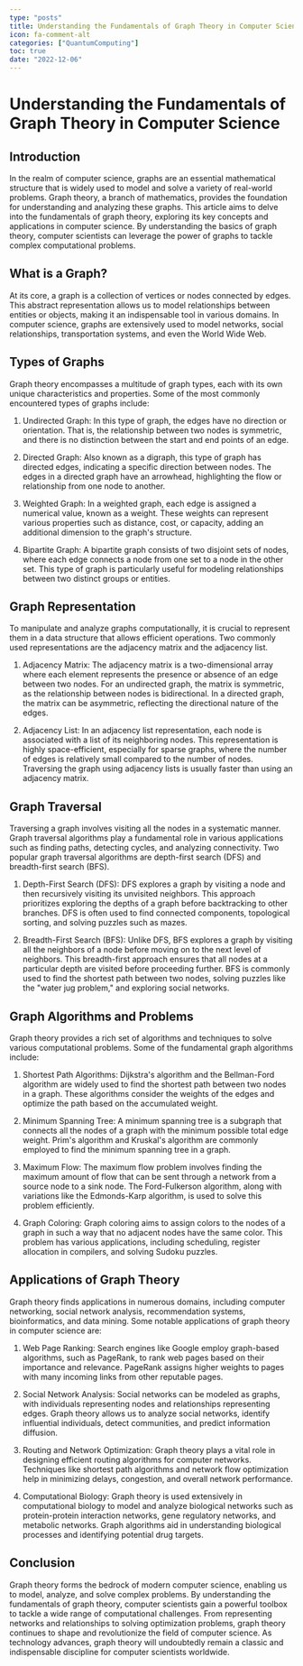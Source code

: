 ```yaml
---
type: "posts"
title: Understanding the Fundamentals of Graph Theory in Computer Science
icon: fa-comment-alt
categories: ["QuantumComputing"]
toc: true
date: "2022-12-06"
---
```




# Understanding the Fundamentals of Graph Theory in Computer Science

## Introduction

In the realm of computer science, graphs are an essential mathematical structure that is widely used to model and solve a variety of real-world problems. Graph theory, a branch of mathematics, provides the foundation for understanding and analyzing these graphs. This article aims to delve into the fundamentals of graph theory, exploring its key concepts and applications in computer science. By understanding the basics of graph theory, computer scientists can leverage the power of graphs to tackle complex computational problems.

## What is a Graph?

At its core, a graph is a collection of vertices or nodes connected by edges. This abstract representation allows us to model relationships between entities or objects, making it an indispensable tool in various domains. In computer science, graphs are extensively used to model networks, social relationships, transportation systems, and even the World Wide Web.

## Types of Graphs

Graph theory encompasses a multitude of graph types, each with its own unique characteristics and properties. Some of the most commonly encountered types of graphs include:

1. Undirected Graph: In this type of graph, the edges have no direction or orientation. That is, the relationship between two nodes is symmetric, and there is no distinction between the start and end points of an edge.

2. Directed Graph: Also known as a digraph, this type of graph has directed edges, indicating a specific direction between nodes. The edges in a directed graph have an arrowhead, highlighting the flow or relationship from one node to another.

3. Weighted Graph: In a weighted graph, each edge is assigned a numerical value, known as a weight. These weights can represent various properties such as distance, cost, or capacity, adding an additional dimension to the graph's structure.

4. Bipartite Graph: A bipartite graph consists of two disjoint sets of nodes, where each edge connects a node from one set to a node in the other set. This type of graph is particularly useful for modeling relationships between two distinct groups or entities.

## Graph Representation

To manipulate and analyze graphs computationally, it is crucial to represent them in a data structure that allows efficient operations. Two commonly used representations are the adjacency matrix and the adjacency list.

1. Adjacency Matrix: The adjacency matrix is a two-dimensional array where each element represents the presence or absence of an edge between two nodes. For an undirected graph, the matrix is symmetric, as the relationship between nodes is bidirectional. In a directed graph, the matrix can be asymmetric, reflecting the directional nature of the edges.

2. Adjacency List: In an adjacency list representation, each node is associated with a list of its neighboring nodes. This representation is highly space-efficient, especially for sparse graphs, where the number of edges is relatively small compared to the number of nodes. Traversing the graph using adjacency lists is usually faster than using an adjacency matrix.

## Graph Traversal

Traversing a graph involves visiting all the nodes in a systematic manner. Graph traversal algorithms play a fundamental role in various applications such as finding paths, detecting cycles, and analyzing connectivity. Two popular graph traversal algorithms are depth-first search (DFS) and breadth-first search (BFS).

1. Depth-First Search (DFS): DFS explores a graph by visiting a node and then recursively visiting its unvisited neighbors. This approach prioritizes exploring the depths of a graph before backtracking to other branches. DFS is often used to find connected components, topological sorting, and solving puzzles such as mazes.

2. Breadth-First Search (BFS): Unlike DFS, BFS explores a graph by visiting all the neighbors of a node before moving on to the next level of neighbors. This breadth-first approach ensures that all nodes at a particular depth are visited before proceeding further. BFS is commonly used to find the shortest path between two nodes, solving puzzles like the "water jug problem," and exploring social networks.

## Graph Algorithms and Problems

Graph theory provides a rich set of algorithms and techniques to solve various computational problems. Some of the fundamental graph algorithms include:

1. Shortest Path Algorithms: Dijkstra's algorithm and the Bellman-Ford algorithm are widely used to find the shortest path between two nodes in a graph. These algorithms consider the weights of the edges and optimize the path based on the accumulated weight.

2. Minimum Spanning Tree: A minimum spanning tree is a subgraph that connects all the nodes of a graph with the minimum possible total edge weight. Prim's algorithm and Kruskal's algorithm are commonly employed to find the minimum spanning tree in a graph.

3. Maximum Flow: The maximum flow problem involves finding the maximum amount of flow that can be sent through a network from a source node to a sink node. The Ford-Fulkerson algorithm, along with variations like the Edmonds-Karp algorithm, is used to solve this problem efficiently.

4. Graph Coloring: Graph coloring aims to assign colors to the nodes of a graph in such a way that no adjacent nodes have the same color. This problem has various applications, including scheduling, register allocation in compilers, and solving Sudoku puzzles.

## Applications of Graph Theory

Graph theory finds applications in numerous domains, including computer networking, social network analysis, recommendation systems, bioinformatics, and data mining. Some notable applications of graph theory in computer science are:

1. Web Page Ranking: Search engines like Google employ graph-based algorithms, such as PageRank, to rank web pages based on their importance and relevance. PageRank assigns higher weights to pages with many incoming links from other reputable pages.

2. Social Network Analysis: Social networks can be modeled as graphs, with individuals representing nodes and relationships representing edges. Graph theory allows us to analyze social networks, identify influential individuals, detect communities, and predict information diffusion.

3. Routing and Network Optimization: Graph theory plays a vital role in designing efficient routing algorithms for computer networks. Techniques like shortest path algorithms and network flow optimization help in minimizing delays, congestion, and overall network performance.

4. Computational Biology: Graph theory is used extensively in computational biology to model and analyze biological networks such as protein-protein interaction networks, gene regulatory networks, and metabolic networks. Graph algorithms aid in understanding biological processes and identifying potential drug targets.

## Conclusion

Graph theory forms the bedrock of modern computer science, enabling us to model, analyze, and solve complex problems. By understanding the fundamentals of graph theory, computer scientists gain a powerful toolbox to tackle a wide range of computational challenges. From representing networks and relationships to solving optimization problems, graph theory continues to shape and revolutionize the field of computer science. As technology advances, graph theory will undoubtedly remain a classic and indispensable discipline for computer scientists worldwide.